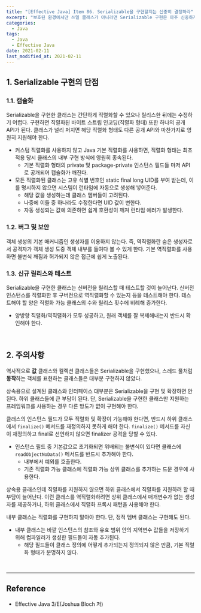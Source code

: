```yaml
---
title: "[Effective Java] Item 86. Serializable을 구현할지는 신중히 결정하라"
excerpt: "보호된 환경에서만 쓰일 클래스가 아니라면 Serializable 구현은 아주 신중하게 이뤄져야 한다."
categories:
  - Java
tags:
  - Java
  - Effective Java
date: 2021-02-11
last_modified_at: 2021-02-11
---
```


## 1. Serializable 구현의 단점

### 1.1. 캡슐화

Serializable을 구현한 클래스는 간단하게 직렬화할 수 있으나 릴리스한 뒤에는 수정하기 어렵다. 구현하면 직렬화된 바이트 스트림 인코딩(직렬화 형태) 또한 하나의 공개 API가 된다. 클래스가 널리 퍼지면 해당 직렬화 형태도 다른 공개 API와 마찬가지로 영원히 지원해야 한다.

* 커스텀 직렬화를 사용하지 않고 Java 기본 직렬화를 사용하면, 직렬화 형태는 최초 적용 당시 클래스의 내부 구현 방식에 영원히 종속된다.
  * 기본 직렬화 형태의 private 및 package-private 인스턴스 필드들 마저 API로 공개되어 캡슐화가 깨진다.
* 모든 직렬화된 클래스는 고유 식별 번호인 static final long UID를 부여 받는데, 이를 명시하지 않으면 시스템이 런타임에 자동으로 생성해 넣어준다.
  * 해당 값을 생성하는데 클래스 멤버들이 고려된다.
  * 나중에 이들 중 하나라도 수정한다면 UID 값이 변한다.
  * 자동 생성되는 값에 의존하면 쉽게 호환성이 깨져 런타임 에러가 발생한다.

### 1.2. 버그 및 보안

객체 생성의 기본 매커니즘인 생성자를 이용하지 않는다. 즉, 역직렬화란 숨은 생성자로서 공격자가 객체 생성 도중 객체 내부를 들여다 볼 수 있게 한다. 기본 역직렬화를 사용하면 불변식 깨짐과 허가되지 않은 접근에 쉽게 노출된다.

### 1.3. 신규 릴리스와 테스트

Serializable을 구현한 클래스는 신버전을 릴리스할 때 테스트할 것이 늘어난다. 신버전 인스턴스를 직렬화한 후 구버전으로 역직렬화할 수 있는지 등을 테스트해야 한다. 테스트해야 할 양은 직렬화 가능 클래스의 수와 릴리스 횟수에 비례해 증가한다.

* 양방향 직렬화/역직렬화가 모두 성공하고, 원래 객체를 잘 복제해내는지 반드시 확인해야 한다.

<br>

## 2. 주의사항

역사적으로 **값** 클래스와 컬렉션 클래스들은 Serializable을 구현했으나, 스레드 풀처럼 **동작**하는 객체를 표현하는 클래스들은 대부분 구현하지 않았다.

상속용으로 설계된 클래스와 인터페이스 대부분은 Serializable을 구현 및 확장하면 안 된다. 하위 클래스들에 큰 부담이 된다. 단, Serializable을 구현한 클래스만 지원하는 프레임워크를 사용하는 경우 다른 방도가 없이 구현해야 한다.

클래스의 인스턴스 필드가 모두 직렬화 및 확장이 가능해야 한다면, 반드시 하위 클래스에서 ``finalize()`` 메서드를 재정의하지 못하게 해야 한다. ``finalize()`` 메서드를 자신이 재정의하고 final로 선언하지 않으면 finalizer 공격을 당할 수 있다.

* 인스턴스 필드 중 기본값으로 초기화되면 위배되는 불변식이 있다면 클래스에 ``readObjectNoData()`` 메서드를 반드시 추가해야 한다.
  * 내부에서 예외를 호출한다.
  * 기존 직렬화 가능 클래스에 직렬화 가능 상위 클래스를 추가하는 드문 경우에 사용한다.

상속용 클래스인데 직렬화를 지원하지 않으면 하위 클래스에서 직렬화를 지원하려 할 때 부담이 늘어난다. 이런 클래스를 역직렬화하려면 상위 클래스에서 매개변수가 없는 생성자를 제공하거나, 하위 클래스에서 직렬화 프록시 패턴을 사용해야 한다.

내부 클래스는 직렬화를 구현하지 말아야 한다. 단, 정적 멤버 클래스는 구현해도 된다.

* 내부 클래스는 바깥 인스턴스의 참조와 유효 범위 안의 지역변수 값들을 저장하기 위해 컴파일러가 생성한 필드들이 자동 추가된다.
  * 해당 필드들이 클래스 정의에 어떻게 추가되는지 정의되지 않은 만큼, 기본 직렬화 형태가 분명하지 않다.

<br>

---

## Reference

* Effective Java 3/E(Joshua Bloch 저)
